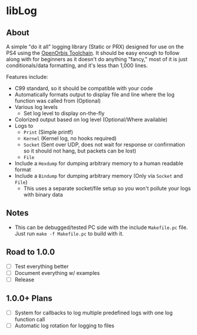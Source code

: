 # libLog

## About

A simple "do it all" logging library (Static or PRX) designed for use on the PS4 using the [OpenOrbis Toolchain]. It should be easy enough to follow along with for beginners as it doesn't do anything "fancy," most of it is just conditionals/data formatting, and it's less than 1,000 lines.

Features include:

- C99 standard, so it should be compatible with your code
- Automatically formats output to display file and line where the log function was called from (Optional)
- Various log levels
  - Set log level to display on-the-fly
- Colorized output based on log level (Optional/Where available)
- Logs to
  - `Print` (Simple printf)
  - `Kernel` (Kernel log, no hooks required)
  - `Socket` (Sent over UDP, does not wait for response or confirmation so it should not hang, but packets can be lost)
  - `File`
- Include a `Hexdump` for dumping arbitrary memory to a human readable format
- Include a `Bindump` for dumping arbitrary memory (Only via `Socket` and `File`)
  - This uses a separate socket/file setup so you won't pollute your logs with binary data

## Notes

- This can be debugged/tested PC side with the include `Makefile.pc` file. Just run `make -f Makefile.pc` to build with it.

## Road to 1.0.0

- [ ] Test everything better
- [ ] Document everything w/ examples
- [ ] Release

## 1.0.0+ Plans

- [ ] System for callbacks to log multiple predefined logs with one log function call
- [ ] Automatic log rotation for logging to files

[//]: #
  [OpenOrbis Toolchain]: <https://github.com/OpenOrbis/OpenOrbis-PS4-Toolchain>
